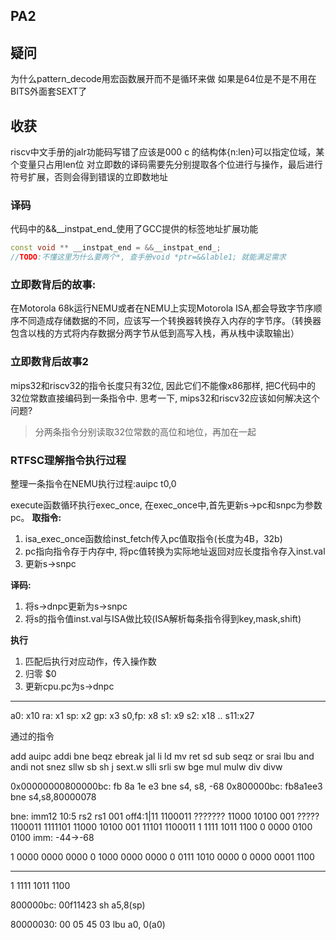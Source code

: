 ## PA2

## 疑问

为什么pattern_decode用宏函数展开而不是循环来做
如果是64位是不是不用在BITS外面套SEXT了
## 收获
riscv中文手册的jalr功能码写错了应该是000
c 的结构体{n:len}可以指定位域，某个变量只占用len位
对立即数的译码需要先分别提取各个位进行与操作，最后进行符号扩展，否则会得到错误的立即数地址

### 译码

代码中的&&__instpat_end_使用了GCC提供的标签地址扩展功能

```cpp
const void ** __instpat_end = &&__instpat_end_;
//TODO:不懂这里为什么要两个*, 查手册void *ptr=&&lable1; 就能满足需求
```

### 立即数背后的故事:

在Motorola 68k运行NEMU或者在NEMU上实现Motorola ISA,都会导致字节序顺序不同造成存储数据的不同，应该写一个转换器转换存入内存的字节序。（转换器包含以栈的方式将内存数据分两字节从低到高写入栈，再从栈中读取输出）

### 立即数背后故事2

mips32和riscv32的指令长度只有32位, 因此它们不能像x86那样, 把C代码中的32位常数直接编码到一条指令中. 思考一下, mips32和riscv32应该如何解决这个问题?
> 分两条指令分别读取32位常数的高位和地位，再加在一起

### RTFSC理解指令执行过程

整理一条指令在NEMU执行过程:auipc t0,0

execute函数循环执行exec_once, 在exec_once中,首先更新s->pc和snpc为参数pc。
**取指令:**

1. isa_exec_once函数给inst_fetch传入pc值取指令(长度为4B，32b)
2. pc指向指令存于内存中, 将pc值转换为实际地址返回对应长度指令存入inst.val
3. 更新s->snpc

**译码:**

1. 将s->dnpc更新为s->snpc
2. 将s的指令值inst.val与ISA做比较(ISA解析每条指令得到key,mask,shift)

**执行**

1. 匹配后执行对应动作，传入操作数
2. 归零 $0
3. 更新cpu.pc为s->dnpc

------
a0: x10
ra: x1
sp: x2
gp: x3
s0,fp: x8
s1: x9
s2: x18
..
s11:x27

通过的指令

add
auipc
addi
bne
beqz
ebreak
jal
li
ld
mv
ret
sd
sub
seqz
or
srai
lbu
and
andi
not
snez
sllw
sb
sh
j
sext.w
slli
srli
sw
bge
mul
mulw
div
divw


0x00000000800000bc: fb 8a 1e e3 bne	s4, s8, -68
0x800000bc:	fb8a1ee3          	bne	s4,s8,80000078

bne:
imm12 10:5 rs2 rs1 001  off4:1|11   1100011
??????? 11000 10100 001 ????? 1100011
1111101 11000 10100 001 11101 1100011
1 1111 1011 1100
0 0000 0100 0100
imm:    -44->-68

1 0000 0000 0000
0 1000 0000 0000
0 0111 1010 0000
0 0000 0001 1100

----------------
1 1111 1011 1100

800000bc: 00f11423   sh a5,8(sp)

80000030: 00 05 45 03 lbu a0, 0(a0)
